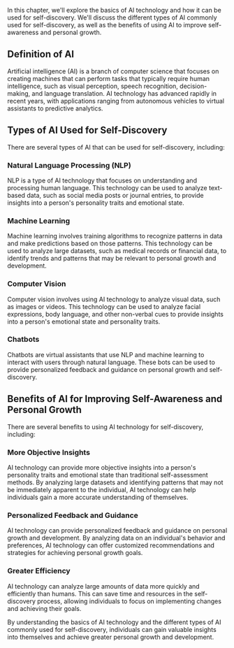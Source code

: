 

In this chapter, we'll explore the basics of AI technology and how it can be used for self-discovery. We'll discuss the different types of AI commonly used for self-discovery, as well as the benefits of using AI to improve self-awareness and personal growth.

Definition of AI
----------------

Artificial intelligence (AI) is a branch of computer science that focuses on creating machines that can perform tasks that typically require human intelligence, such as visual perception, speech recognition, decision-making, and language translation. AI technology has advanced rapidly in recent years, with applications ranging from autonomous vehicles to virtual assistants to predictive analytics.

Types of AI Used for Self-Discovery
-----------------------------------

There are several types of AI that can be used for self-discovery, including:

### Natural Language Processing (NLP)

NLP is a type of AI technology that focuses on understanding and processing human language. This technology can be used to analyze text-based data, such as social media posts or journal entries, to provide insights into a person's personality traits and emotional state.

### Machine Learning

Machine learning involves training algorithms to recognize patterns in data and make predictions based on those patterns. This technology can be used to analyze large datasets, such as medical records or financial data, to identify trends and patterns that may be relevant to personal growth and development.

### Computer Vision

Computer vision involves using AI technology to analyze visual data, such as images or videos. This technology can be used to analyze facial expressions, body language, and other non-verbal cues to provide insights into a person's emotional state and personality traits.

### Chatbots

Chatbots are virtual assistants that use NLP and machine learning to interact with users through natural language. These bots can be used to provide personalized feedback and guidance on personal growth and self-discovery.

Benefits of AI for Improving Self-Awareness and Personal Growth
---------------------------------------------------------------

There are several benefits to using AI technology for self-discovery, including:

### More Objective Insights

AI technology can provide more objective insights into a person's personality traits and emotional state than traditional self-assessment methods. By analyzing large datasets and identifying patterns that may not be immediately apparent to the individual, AI technology can help individuals gain a more accurate understanding of themselves.

### Personalized Feedback and Guidance

AI technology can provide personalized feedback and guidance on personal growth and development. By analyzing data on an individual's behavior and preferences, AI technology can offer customized recommendations and strategies for achieving personal growth goals.

### Greater Efficiency

AI technology can analyze large amounts of data more quickly and efficiently than humans. This can save time and resources in the self-discovery process, allowing individuals to focus on implementing changes and achieving their goals.

By understanding the basics of AI technology and the different types of AI commonly used for self-discovery, individuals can gain valuable insights into themselves and achieve greater personal growth and development.
